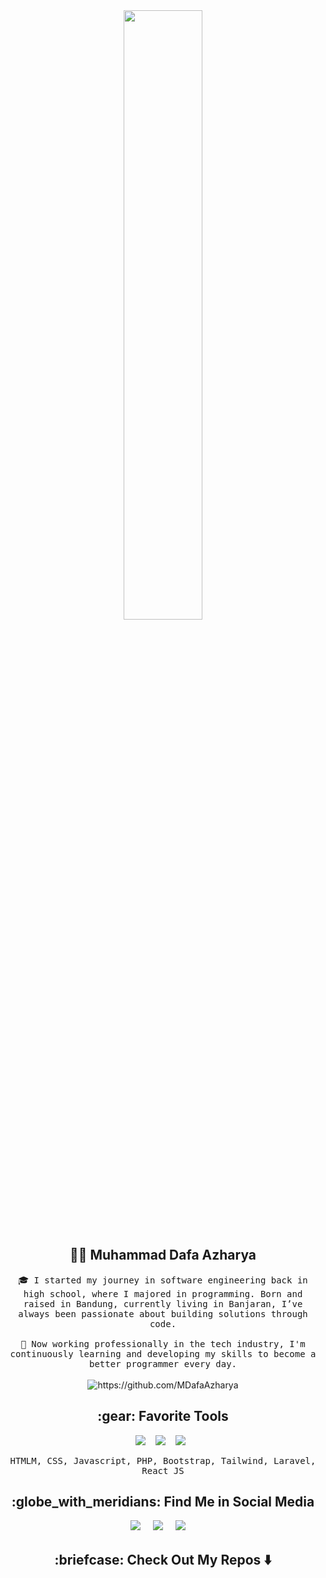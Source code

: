 <div align="center">
    <img src="https://github.com/MDafaAzharya/MDafaAzharya/assets/125567760/d030e3da-964a-4685-ad12-3b3b9ba6559c" width="50%" height="50%" alt="">
</div>

<h2 align="center"> 👨‍💻 Muhammad Dafa Azharya</h2>
<p align="center">
  <samp>
🎓 I started my journey in software engineering back in high school, where I majored in programming. Born and raised in Bandung, currently living in Banjaran, I’ve always been passionate about building solutions through code.
<br><br>
💼 Now working professionally in the tech industry, I'm continuously learning and developing my skills to become a better programmer every day.
  </samp>
  <br> <br>
  <img src="https://komarev.com/ghpvc/?username=MDafaAzharya" alt="https://github.com/MDafaAzharya" />
</p>

<h2 align="center"> :gear:	 Favorite Tools</h2>
<p align="center">
  <img src="https://img.shields.io/badge/MySQL-4479A1?logo=mysql&logoColor=fff" />&nbsp;&nbsp;&nbsp;
  <img src="https://img.shields.io/badge/React-%2320232a.svg?logo=react&logoColor=%2361DAFB" />&nbsp;&nbsp;&nbsp;
  <img src="https://img.shields.io/badge/Laravel-%23FF2D20.svg?logo=laravel&logoColor=white" />&nbsp;&nbsp;
</p>
<p align="center">
  <samp> HTMLM, CSS, Javascript, PHP, Bootstrap, Tailwind, Laravel, React JS
      </samp>
</p>

<h2  align="center">:globe_with_meridians: Find Me in Social Media</h2>
<p align="center">
  <a target="_blank"href="https://www.instagram.com/dfazhrya_/?next=%2F&hl=id"><img src="https://img.shields.io/badge/Instagram-%23E4405F.svg?logo=Instagram&logoColor=white" /></a>&nbsp;&nbsp;&nbsp;&nbsp;
  <a target="_blank" href="https://www.linkedin.com/in/muhammad-dafa-azharya-146555331/"><img src="https://custom-icon-badges.demolab.com/badge/LinkedIn-0A66C2?logo=linkedin-white&logoColor=fff" /></a>&nbsp;&nbsp;&nbsp;&nbsp;
  <a href="https://mail.google.com/mail/u/0/?pli=1#inbox"><img src="https://img.shields.io/badge/Gmail-D14836?logo=gmail&logoColor=white" /></a>&nbsp;&nbsp;&nbsp;&nbsp;
</p>

<h2  align="center">	:briefcase: Check Out My Repos ⬇️ </h2>
<p align="center">
    <a href="https://github.com/MDafaAzharya?tab=repositories"><img src="https://img.shields.io/badge/GitHub-%23121011.svg?logo=github&logoColor=white" alt="" ></a>
</p>
